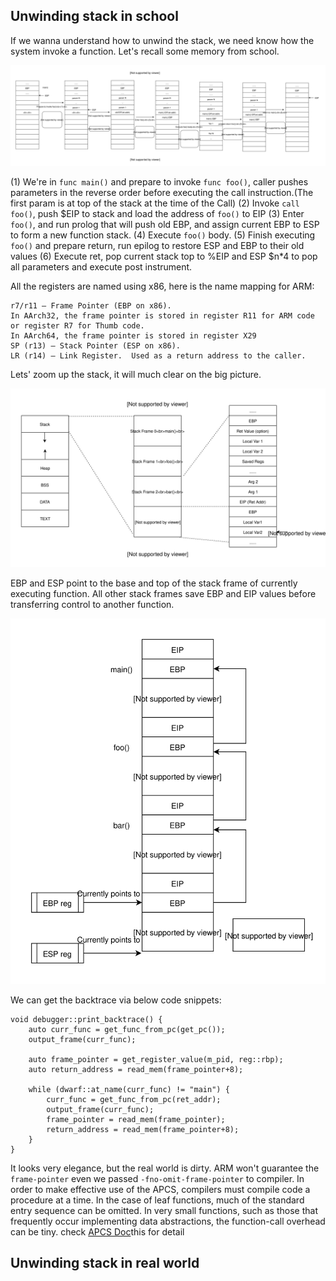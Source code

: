 ## Unwinding stack in school
If we wanna understand how to unwind the stack, we need know how the system invoke a function. Let's recall some memory from school.

![Function Invoking Flow](art/function_invokeing.svg)

(1) We're in `func main()` and prepare to invoke `func foo()`, caller pushes parameters in the reverse order before executing the call instruction.(The first param is at top of the stack at the time of the Call)
(2) Invoke `call foo()`, push $EIP to stack and load the address of `foo()` to EIP
(3) Enter `foo()`, and run prolog that will push old EBP, and assign current EBP to ESP to form a new function stack.
(4) Execute `foo()` body.
(5) Finish executing `foo()` and prepare return, run epilog to restore ESP and EBP to their old values
(6) Execute ret, pop current stack top to %EIP and ESP $n*4 to pop all parameters and execute post instrument.

All the registers are named using x86, here is the name mapping for ARM:
```
r7/r11 – Frame Pointer (EBP on x86).
In AArch32, the frame pointer is stored in register R11 for ARM code or register R7 for Thumb code.
In AArch64, the frame pointer is stored in register X29
SP (r13) – Stack Pointer (ESP on x86).
LR (r14) – Link Register.  Used as a return address to the caller.
```

Lets' zoom up the stack, it will much clear on the big picture.

![Function Frame Big Picture](art/function_frame_big_pic.svg)

EBP and ESP point to the base and top of the stack frame of currently executing function. All other stack frames save EBP and EIP values before transferring control to another function.

![Function Invoking Flow](art/frame_stack.svg)


We can get the backtrace via below code snippets:
```
void debugger::print_backtrace() {
    auto curr_func = get_func_from_pc(get_pc());
    output_frame(curr_func);

    auto frame_pointer = get_register_value(m_pid, reg::rbp);
    auto return_address = read_mem(frame_pointer+8);

    while (dwarf::at_name(curr_func) != "main") {
        curr_func = get_func_from_pc(ret_addr);
        output_frame(curr_func);
        frame_pointer = read_mem(frame_pointer);
        return_address = read_mem(frame_pointer+8);
    }
}
```
It looks very elegance, but the real world is dirty. ARM won't guarantee the `frame-pointer` even we passed `-fno-omit-frame-pointer` to compiler.
In order to make effective use of the APCS, compilers must compile code a procedure at a time.
In the case of leaf functions, much of the standard entry sequence can be omitted.
In very small functions, such as those that frequently occur implementing data abstractions, the function-call overhead can be tiny.  check [APCS Doc](https://www.cl.cam.ac.uk/~fms27/teaching/2001-02/arm-project/02-sort/apcs.txt#1018)this for detail

## Unwinding stack in real world
